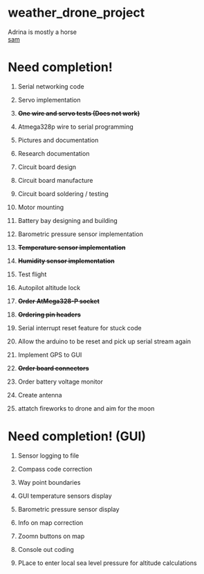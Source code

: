 weather_drone_project
=====================

Adrina is mostly a horse<br>
<a href="http://i.imgur.com/728GirQ.jpg?1">sam</a>

Need completion!
================

1)  Serial networking code

2)  Servo implementation

3)  **~~One wire and servo tests (Does not work)~~**

4)  Atmega328p wire to serial programming

5)  Pictures and documentation

6)  Research documentation

7)  Circuit board design

8)  Circuit board manufacture

9) Circuit board soldering / testing

10) Motor mounting

11) Battery bay designing and building

12) Barometric pressure sensor implementation

13) **~~Temperature sensor implementation~~**

14) **~~Humidity sensor implementation~~**

15) Test flight

16) Autopilot altitude lock

17) **~~Order AtMega328-P socket~~**

18) **~~Ordering pin headers~~**

19) Serial interrupt reset feature for stuck code

20) Allow the arduino to be reset and pick up serial stream again

21) Implement GPS to GUI

22) **~~Order board connectors~~**

23) Order battery voltage monitor

24) Create antenna

25) attatch fireworks to drone and aim for the moon

Need completion! (GUI)
=======================

1) Sensor logging to file

2)  Compass code correction

3) Way point boundaries

4) GUI temperature sensors display

5) Barometric pressure sensor display

6) Info on map correction

7) Zoomn buttons on map

8) Console out coding

9) PLace to enter local sea level pressure for altitude calculations
